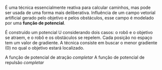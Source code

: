 É uma técnica essencialmente reativa para calcular caminhos, mas pode ser usada de uma forma mais deliberativa. Influência de um campo vetorial artificial gerado pelo objetivo e pelos obstáculos, esse campo é modelado por uma **função de potencial**.

É construído um potencial U considerando dois casos: o robô e o objetivo se atraem, e o robô e os obstáculos se repelem. Cada posição no espaço tem um valor de gradiente. A técnica consiste em buscar o menor gradiente (0) no qual o objetivo estará localizado.

A função de potencial de atração
_completar_
A função de potencial de repulsão
_completar_

